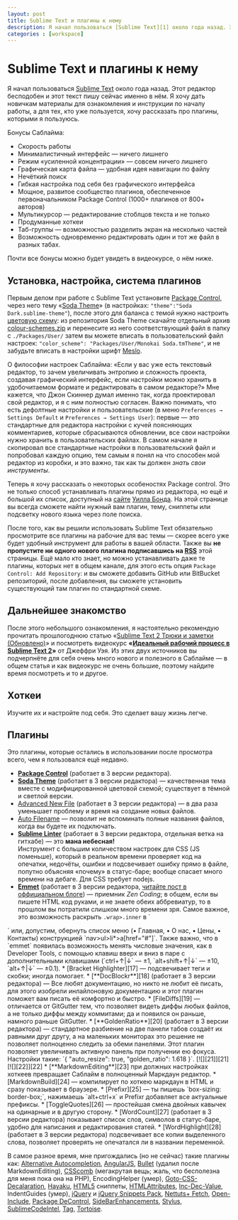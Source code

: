 ```yaml
---
layout: post
title: Sublime Text и плагины к нему
description: Я начал пользоваться [Sublime Text][1] около года назад. Этот редактор бесподобен и этот текст пишу сейчас именно в нём. Статья как раз об этом редакторе
categories : [workspace]
---
```


Sublime Text и плагины к нему
============================================================

Я начал пользоваться [Sublime Text][1] около года назад. Этот редактор
бесподобен и этот текст пишу сейчас именно в нём. Я хочу дать новичкам
материалы для ознакомления и инструкции по началу работы, а для тех, кто уже
пользуется, хочу рассказать про плагины, которыми я пользуюсь.

Бонусы Саблайма:

* Скорость работы
* Минималистичный интерфейс — ничего лишнего
* Режим «усиленной концентрации» — совсем ничего лишнего
* Графическая карта файла — удобная идея навигации по файлу
* Нечёткий поиск
* Гибкая настройка под себя без графического интерфейса
* Мощное, развитое сообщество плагинов, обеспеченное первоначальником
Package Control (1000+ плагинов от 800+ авторов)
* Мультикурсор — редактирование стоблцов текста и не только
* Продуманные хоткеи
* Таб-группы — возможностью разделить экран на несколько частей
* Возможность одновременно редактировать один и тот же файл в разных табах.

Почти все бонусы можно будет увидеть в видеокурсе, о нём ниже.

## Установка, настройка, система плагинов ##

Первым делом при работе с Sublime Text установите [Package Control][2], через
него тему «[Soda Theme][5]» (в настройках:
`"theme":"Soda Dark.sublime-theme"`), после этого для баланса с темой нужно
настроить [цветовую схему][7]: из репозитория Soda Theme скачайте отдельный
архив [colour-schemes.zip][8] и перенесите из него соответствующий файл в
папку с `./Packages/User/` затем вы можете вписать в пользовательский файл
настроек: `"color_scheme": "Packages/User/Monokai Soda.tmTheme"`, и не
забудьте вписать в настройки шрифт [Meslo][6].

O философии настроек Саблайма: «Если у вас уже есть текстовый редактор, то зачем
увеличивать энтропию и сложность проекта, создавая графический интерфейс, если
настройки можно хранить в удобочитаемом формате и редактировать в самом
редакторе?» Мне кажется, что Джон Скиннер думал именно так, когда проектировал
свой редактор, и я с ним полностью согласен. Важно понимать, что есть дефолтные
настройки и пользовательские (в меню `Preferences → Settings Default` и
`Preferences → Settings User`): первые — это стандартные для редактора настройки
с кучей поясняющих комментариев, которые сбрасываются обновлении, все свои
настройки нужно хранить в пользовательских файлах. В самом начале я скопировал
все стандартные настройки в пользовательский файл и попробовал каждую опцию, тем
самым я понял на что способен мой редактор из коробки, и это важно, так как ты
должен *знать свои инструменты*.

Теперь я хочу рассказать о некоторых особеностях Package control. Это не только
способ устанавливать плагины прямо из редактора, но ещё и большой их список,
доступный на [сайте][9] [Уилла Бонда][10]. На этой странице вы всегда сможете
найти нужный вам плагин, тему, сниппеты или подсветку нового языка через поле
поиска.

После того, как вы решили использовать Sublime Text обязательно просмотрите все
плагины на рабочие для вас темы — скорее всего уже будет удобный инструмент для
работы в вашей области. Также вы **не пропустите ни одного нового плагина
подписавшись на [RSS][11]** этой страницы. Ещё мало кто знает, но можно
устанавливать даже те плагины, которых нет в общем канале, для этого есть опция
`Package Control: Add Repository`: и вы сможете добавить GitHub или BitBucket
репозиторий, после добавления, вы сможете установить существующий там плагин по
стандартной схеме.

## Дальнейшее знакомство ##

После этого небольшого ознакомления, я настоятельно рекомендую прочитать
прошлогоднюю статью «[Sublime Text 2 Трюки и заметки (Обновлено)][3]» и
посмотреть видеокурс **«[Идеальный рабочий процесс в Sublime Text 2][4]»** от
Джеффри Уэя. Из этих двух источников вы подчерпнёте для себя очень много нового
и полезного в Саблайме — в общем статья и как видеокурс не очень большие,
поэтому найдите время посмотреть и то и другое.

## Хоткеи ##

Изучите их и настройте под себя. Это сделает вашу жизнь легче.
 
## Плагины ##

Это плагины, которые остались в использовании после просмотра всего, чем я
пользовался ещё недавно.

* [**Package Control**][2] (работает в 3 версии редактора).
* [**Soda Theme**][5] (работает в 3 версии редактора) — качественная тема вместе с
модифицированной цветовой схемой; существует в тёмной и светлой версии.
* [Advanced New File][12] (работает в 3 версии редактора) — в два раза уменьшает
проблему и время на создание новых файлов.
* [Auto Filename][13] — позволит не вспоминать полные названия файлов, когда вы
будете их подключать.
* [**Sublime Linter**][14] (работает в 3 версии редактора, отдельная ветка на
гитхабе) — это **мана небесная!**  
Инструмент c большим количеством настроек для CSS (JS поменьше), который
в реальном времени проверяет код на опечатки, недочёты, ошибки и
подсвечивает ошибку прямо в файле, попутно объясняя «почему» в статус-баре;
вообще спасает много времени на дебаге. Для CSS требует nodejs.
* [**Emmet**][15] (работает в 3 версии редактора, [читайте пост в оффициальном
блоге][16]) — приемник *Zen Coding*; в общем, если вы пишете HTML код руками,
и не знаете обеих аббревиатур, то в прошлом вы потратили слишком много времени
зря. Самое важное, это возможность раскрыть `.wrap>.inner` в `<div class="wrap">
<div class="inner"></div></div>` или, допустим, обернуть список меню (• Главная,
• О нас, • Цены, • Контакты) конструкцией `nav>ul>li*>a[href="#"]`. Также важно,
что в `emmet` появилась возможность менять числовые значения, как в Developer
Tools, с помощью клавиш вверх и вниз в паре с дополнительными клавишами
(`ctrl+↑|↓` — ±1, `alt+shift+↑|↓` — ±10, `alt+↑|↓` — ±0.1).
* [Bracket Highlighter][17] — подсвечивает теги и скобки; иногда помогает.
* [**DocBlockr**][18] (работает в 3 версии редактора) — Все любят документацию,
но никто не любит её писать, для этого изобрели инлайлоновую документацию и
этот плагин поможет вам писать её комфортно и быстро.
* [FileDiffs][19] — отличается от GitGutter тем, что позволяет видеть диффы
любых файлов, а не только диффы между коммитами; да и появился он раньше,
намного раньше GitGutter.
* [**GoldenRatio**][20] (работает в 3 версии редактора) — стандартное разбиение
на две панели табов создаёт их равными друг другу, а на маленьких мониторах это
решение не позволяет полноценно следить за обеми панелями. Этот плагин
позволяет увеличивать активную панель при получении ею фокуса. Настройки такие:
`{ "auto_resize": true, "golden_ratio": 1.618 }`.  
[![][21]][21]  
[![][22]][22]
* [**MarkdownEditing**][23] при должных настройках хоткеев превращает Саблайм в
полноценный Маркдаун редактор.
* [MarkdownBuild][24] — компилирует по хоткею маркдаун в HTML и сразу показывает
в браузере.
* [Prefixr][25] — ты пишешь `box-sizing: border-box;`, нажимаешь `alt+ctrl+x`
и Prefixr добавляет все актуальные префиксы.
* [ToggleQuotes][26] — простейшая смена двойных кавычек на одинарные и в
другую сторону.
* [WordCount][27] (работает в 3 версии редактора) показывает список слов,
символов в статус-баре, удобно для написания и редактирования статей.
* [WordHighlight][28] (работает в 3 версии редактора) подсвечивает все копии
выделенного слова, позволяет проверять не опечатался ли в названии переменной.

В самое разное время, мне пригождались (но не сейчас) такие плагины как:
[Alternative Autocompletion][29], [AngularJS][30], [Bullet][31] (удалил после
MarkdownEditing), [CSScomb][32] (мегакрутая вещь; жаль, что бесполезна для меня
пока она на PHP), EncodingHelper (умер), [Goto-CSS-Decalaration][33],
[Hayaku][34], [HTML5][35] сниппеты, [HTMLAttributes][36], [Inc-Dec-Value][37],
IndentGuides (умер), [jQuery][38] и [jQuery Snippets Pack][39],
[Nettuts+ Fetch][40], [Open-Include][41], [Package DeControl][42],
[SideBarEnhancements][43], [Stylus][44], [SublimeCodeIntel][45], [Tag][46],
[Tortoise][47].



[1]: http://sublimetext.com/ "Sublime Text 2"
[2]: http://wbond.net/sublime_packages/package_control "Sublime Package Control"
[3]: http://net.tutsplus.com/tutorials/tools-and-tips/sublime-text-2-tips-and-tricks/ "Sublime Text 2 Tips and Tricks (Updated)"
[4]: https://tutsplus.com/course/improve-workflow-in-sublime-text-2/ "Perfect Workflow in Sublime Text 2"
[5]: https://github.com/buymeasoda/soda-theme "Dark and light custom UI themes for Sublime Text 2"
[6]: /meslo/ "Meslo"
[7]: https://github.com/buymeasoda/soda-theme#syntax-highlighting-colour-schemes "Soda Theme — Syntax Highlighting Colour Schemes"
[8]: http://buymeasoda.github.com/soda-theme/extras/colour-schemes.zip "Archive of *.tmtheme files"
[9]: http://wbond.net/sublime_packages/community "Sublime Text Packages"
[10]: http://wbond.net/ "Will Bond"
[11]: http://wbond.net/sublime_packages/community/rss "Newest Sublime Text Packages"
[12]: https://github.com/skuroda/Sublime-AdvancedNewFile "Advanced New File"
[13]: https://github.com/BoundInCode/AutoFileName "AutoFileName"
[14]: https://github.com/SublimeLinter/SublimeLinter "Sublime Linter"
[15]: https://github.com/sergeche/emmet-sublime/ "Emmet for Sublime Text 2"
[16]: http://emmet.io/blog/sublime-text-3/ "Sublime Text 3 support"
[17]: https://github.com/facelessuser/BracketHighlighter "Bracket and tag highlighter for Sublime Text 2"
[18]: https://github.com/spadgos/sublime-jsdocs "Simplifies writing DocBlock comments in Javascript, PHP, CoffeeScript, Actionscript, C & C++"
[19]: https://github.com/spape/SublimeFileDiffs "Shows diffs - also in an external diff tool - between the current file, or selection(s) in the current file, and clipboard, another file, or unsaved changes."
[20]: https://github.com/roadhump/GoldenRatio "Sublime Text 2 plugin to resize current group by golden ratio"
[21]: http://img171.imageshack.us/img171/9758/f77f8a97a18b4c09b06c05c.png "Sublime GoldenRation demonstration #1"
[22]: http://img856.imageshack.us/img856/2333/03ed66dd17df4a3c9fe8462.png "Sublime GoldenRation demonstration #2"
[23]: https://github.com/ttscoff/MarkdownEditing "MarkdownEditing"
[24]: https://github.com/erinata/SublimeMarkdownBuild " Sublime Text plugin for building markdown into html and view it in browser"
[25]: http://wbond.net/sublime_packages/prefixr "A Sublime Text 2 plugin to run CSS through the Prefixr API."
[26]: https://github.com/spadgos/sublime-ToggleQuotes "ST2 Plugin for toggling quote marks "
[27]: https://github.com/SublimeText/WordCount "Real time Word Counter"
[28]: https://github.com/SublimeText/WordHighlight "Highlight all copies of the currently selected word"
[29]: https://github.com/alexstaubo/sublime_text_alternative_autocompletion "Adds TextMate-like autocompletion to Sublime Text 2"
[30]: http://deansofer.com/projects/view/74/AngularJs_tmbundle "AngularJs.tmbundle"
[31]: https://github.com/erinata/SublimeBullet "Sublime Text plugin for markdown style Bullet points and Number lists"
[32]: http://csscomb.com/ "The Greatest tool for sorting CSS properties in specific order"
[33]: https://github.com/rmaksim/Sublime-Text-2-Goto-CSS-Declaration "Goto CSS declaration in an open *.css file"
[34]: http://hayakubundle.com/ "Hayaku - tools for writing CSS faster"
[35]: https://github.com/mrmartineau/HTML5 "HTML5 bundle for Sublime Text 2"
[36]: https://github.com/agibsonsw/HTMLAttributes "HTML(5) attribute completions"
[37]: https://github.com/rmaksim/Sublime-Text-2-Inc-Dec-Value "increase / decrease of numbers, dates, hex color values, etc."
[38]: https://github.com/SublimeText/jQuery "Sublime Text 2 package bundle for jQuery"
[39]: https://github.com/aaronpowell/sublime-jquery-snippets "Code snippets for developing with jQuery"
[40]: http://net.tutsplus.com/articles/news/introducing-nettuts-fetch/ "Automatically pull in the latest copy of a file"
[41]: https://github.com/SublimeText/Open-Include "Will open file paths found under the cursor with ALT+D"
[42]: https://github.com/jfromaniello/Sublime-Package-Decontrol "Like Sublime Package Control but without a central repository"
[43]: https://github.com/titoBouzout/SideBarEnhancements "Enhancements to Sublime Text sidebar. Files and folders"
[44]: https://github.com/billymoon/Stylus "Stylus Package for Sublime Editor 2"
[45]: https://github.com/Kronuz/SublimeCodeIntel "Full-featured code intelligence and smart autocomplete engine"
[46]: https://github.com/SublimeText/Tag "Collection of packages about HTML/XML tags"
[47]: http://wbond.net/sublime_packages/tortoise "TortoiseSVN, TortoiseGit and TortoiseHg integration with Sublime Text 2 via menus and keyboard shortcuts"
